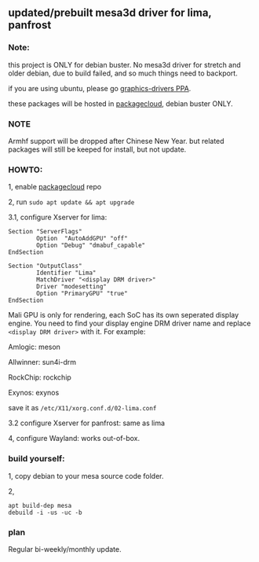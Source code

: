 ## updated/prebuilt mesa3d driver for lima, panfrost

### Note:

this project is ONLY for debian buster. No mesa3d driver for stretch and older debian, due to build failed, and so much things need to backport.

if you are using ubuntu, please go [graphics-drivers PPA](https://launchpad.net/~oibaf/+archive/ubuntu/graphics-drivers).

these packages will be hosted in [packagecloud](https://packagecloud.io/zhangn1985/mesa), debian buster ONLY.

### NOTE

Armhf support will be dropped after Chinese New Year. but related packages will still be keeped for install, but not update.


### HOWTO:

1, enable [packagecloud](https://packagecloud.io/zhangn1985/mesa) repo

2, run `sudo apt update && apt upgrade`

3.1, configure Xserver for lima:

```
Section "ServerFlags"
        Option  "AutoAddGPU" "off"
        Option "Debug" "dmabuf_capable"
EndSection

Section "OutputClass"
        Identifier "Lima"
        MatchDriver "<display DRM driver>"
        Driver "modesetting"
        Option "PrimaryGPU" "true"
EndSection
```

Mali GPU is only for rendering, each SoC has its own seperated display engine. You need to find your display engine DRM driver name and replace `<display DRM driver>` with it. For example:

Amlogic: meson

Allwinner: sun4i-drm

RockChip: rockchip

Exynos: exynos

save it as `/etc/X11/xorg.conf.d/02-lima.conf`

3.2 configure Xserver for panfrost: same as lima

4, configure Wayland: works out-of-box.

### build yourself:

1, copy debian to your mesa source code folder.

2,

```
apt build-dep mesa
debuild -i -us -uc -b
```

### plan

Regular bi-weekly/monthly update.
